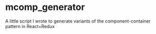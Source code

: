 # mcomp_generator
A little script I wrote to generate variants of the component-container pattern in React+Redux
